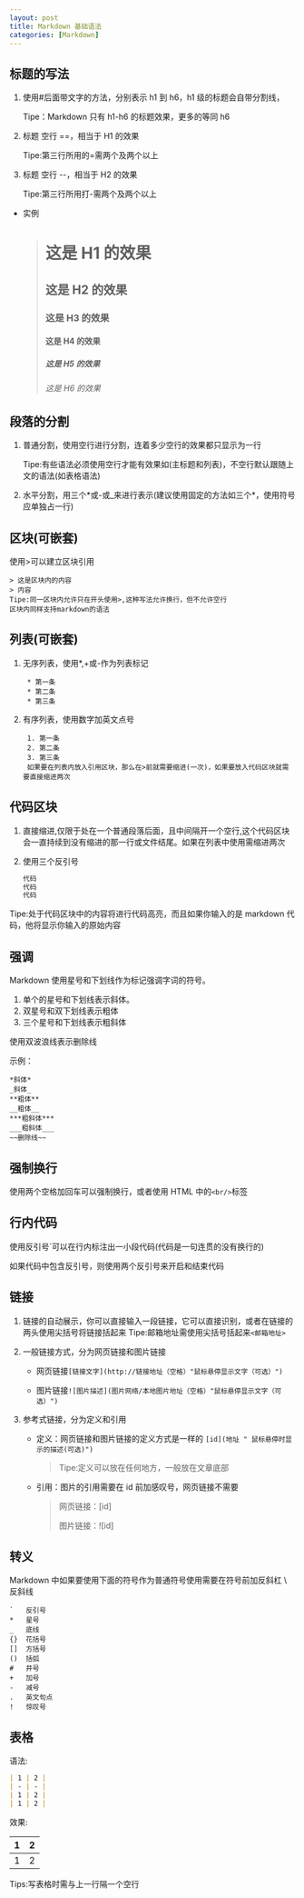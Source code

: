```yaml
---
layout: post
title: Markdown 基础语法
categories: [Markdown]
---
```


## 标题的写法

1. 使用#后面带文字的方法，分别表示 h1 到 h6，h1 级的标题会自带分割线，

   Tipe：Markdown 只有 h1-h6 的标题效果，更多的等同 h6

2. 标题 空行 ==，相当于 H1 的效果

   Tipe:第三行所用的=需两个及两个以上

3. 标题 空行 --，相当于 H2 的效果

   Tipe:第三行所用打-需两个及两个以上

- 实例

  > # 这是 H1 的效果
  >
  > ## 这是 H2 的效果
  >
  > ### 这是 H3 的效果
  >
  > #### 这是 H4 的效果
  >
  > ##### 这是 H5 的效果
  >
  > ###### 这是 H6 的效果

## 段落的分割

1. 普通分割，使用空行进行分割，连着多少空行的效果都只显示为一行

   Tipe:有些语法必须使用空行才能有效果如(主标题和列表)，不空行默认跟随上文的语法(如表格语法)

2. 水平分割，用三个\*或-或\_来进行表示(建议使用固定的方法如三个\*，使用符号应单独占一行)

## 区块(可嵌套)

使用>可以建立区块引用

```makedown
> 这是区块内的内容
> 内容
Tipe:同一区块内允许只在开头使用>,这种写法允许换行，但不允许空行
区块内同样支持markdown的语法
```

## 列表(可嵌套)

1. 无序列表，使用\*,+或-作为列表标记

   ```makedown
    * 第一条
    * 第二条
    * 第三条
   ```

2. 有序列表，使用数字加英文点号

   ```makedown
    1. 第一条
    2. 第二条
    3. 第三条
    如果要在列表内放入引用区块，那么在>前就需要缩进(一次)，如果要放入代码区块就需要直接缩进两次
   ```

## 代码区块

1. 直接缩进,仅限于处在一个普通段落后面，且中间隔开一个空行,这个代码区块会一直持续到没有缩进的那一行或文件结尾。如果在列表中使用需缩进两次

2. 使用三个反引号

   ```markdown
   代码
   代码
   代码
   ```

Tipe:处于代码区块中的内容将进行代码高亮，而且如果你输入的是 markdown 代码，他将显示你输入的原始内容

## 强调

Markdown 使用星号和下划线作为标记强调字词的符号。

1. 单个的星号和下划线表示斜体。
2. 双星号和双下划线表示粗体
3. 三个星号和下划线表示粗斜体

使用双波浪线表示删除线

示例：

```makedown
*斜体*
_斜体_
**粗体**
__粗体__
***粗斜体***
___粗斜体___
~~删除线~~
```

## 强制换行

使用两个空格加回车可以强制换行，或者使用 HTML 中的`<br/>`标签

## 行内代码

使用反引号\`可以在行内标注出一小段代码(代码是一句连贯的没有换行的)

如果代码中包含反引号，则使用两个反引号来开启和结束代码

## 链接

1. 链接的自动展示，你可以直接输入一段链接，它可以直接识别，或者在链接的两头使用尖括号将链接括起来 Tipe:邮箱地址需使用尖括号括起来`<邮箱地址>`

2. 一般链接方式，分为网页链接和图片链接

   - 网页链接`[链接文字](http://链接地址（空格）"鼠标悬停显示文字（可选）")`

   - 图片链接`![图片描述](图片网络/本地图片地址（空格）"鼠标悬停显示文字（可选）")`

3. 参考式链接，分为定义和引用

   - 定义：网页链接和图片链接的定义方式是一样的
     `[id](地址 " 鼠标悬停时显示的描述(可选)")`

     > Tipe:定义可以放在任何地方，一般放在文章底部

   - 引用：图片的引用需要在 id 前加感叹号，网页链接不需要

     > 网页链接：[id]
     >
     > 图片链接：![id]

## 转义

Markdown 中如果要使用下面的符号作为普通符号使用需要在符号前加反斜杠
\ 反斜线

```makedown
`   反引号
*   星号
_   底线
{}  花括号
[]  方括号
()  括弧
#   井号
+   加号
-   减号
.   英文句点
!   惊叹号
```

## 表格

语法:

```Markdown
| 1 | 2 |
| - | - |
| 1 | 2 |
| 1 | 2 |
```

效果:

| 1   | 2   |
| --- | --- |
| 1   | 2   |

Tips:写表格时需与上一行隔一个空行
